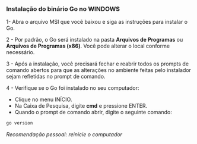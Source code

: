 ### Instalação do binário Go no WINDOWS

1- Abra o arquivo MSI que você baixou e siga as instruções para instalar o Go.

2 - Por padrão, o Go será instalado na pasta **Arquivos de Programas** ou **Arquivos de Programas (x86)**. Você pode alterar o local conforme necessário.

3 - Após a instalação, você precisará fechar e reabrir todos os prompts de comando abertos para que as alterações no ambiente feitas pelo instalador sejam refletidas no prompt de comando.

4 - Verifique se o Go foi instalado no seu computador:

- Clique no menu INÍCIO.
- Na Caixa de Pesquisa, digite **cmd** e pressione ENTER.
- Quando o prompt de comando abrir, digite o seguinte comando:
```bash
go version
```

*Recomendação pessoal: reinicie o computador*